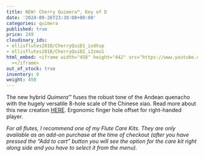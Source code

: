 ```yaml
---
title: NEW! Cherry Quimera™, Key of D
date: '2024-09-26T23:38:08+00:00'
categories: quimera
published: true
price: 249
cloudinary_ids:
- ellisflutes2018/CherryQuiD1_ixdhsp
- ellisflutes2018/CherryQuiD2_i2zmo1
html_embed: <iframe width="458" height="442" src="https://www.youtube.com/embed/99C4dllkXO8"
  ></iframe>
out_of_stock: true
inventory: 0
weight: 450
---
```


The new hybrid  *Quimera*™ fuses the robust tone of the Andean quenacho with the hugely versatile 8-hole scale of the Chinese xiao.  Read more about this new creation [HERE](https://www.ellisflutes.com/world-flutes/quimera).   Ergonomic finger hole offset for right-handed player.

*For all flutes, I recommend one of my Flute Care Kits. They are only available as an add-on purchase at the time of checkout (after you have pressed the “Add to cart” button you will see the option for the care kit right along side and you have to select it from the menu).*
